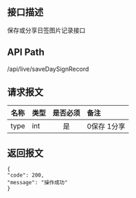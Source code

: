 ## 接口描述
保存或分享日签图片记录接口
## API Path
/api/live/saveDaySignRecord
## 请求报文
|名称         |类型           |是否必须   |备注                                 |
|-------------|:--------------|:---------:|:------------------------------------|
|type    |int    |是    |0保存 1分享    |
## 返回报文
    {
    "code": 200,
    "message": "操作成功"
    }
